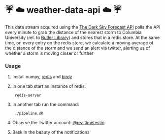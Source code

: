 :umbrella: :cloud: weather-data-api :cloud: :umbrella:
==========================================


This data stream acquired using the
[The Dark Sky Forecast API](https://developer.forecast.io/)
polls the API every minute to grab the distance of the nearest storm to Columbia University (rel. to [Butler Library](https://en.wikipedia.org/wiki/Butler_Library))  and stores that in a redis store. At the same time,
on every entry on the redis store, we calculate a moving average of the
distance of the storm and we send an alert via twitter, alerting us of whether a storm is moving closer or further


### Usage

1. Install numpy, [redis](http://redis.io/) and [birdy](https://github.com/inueni/birdy) 
2. In one tab start an instance of redis: 
		
		redis-server
3. In another tab run the command:

		./pipeline.sh
4. Observe the Twitter account: [@realtimetestin](https://twitter.com/realtimetestin)
5. Bask in the beauty of the notifications